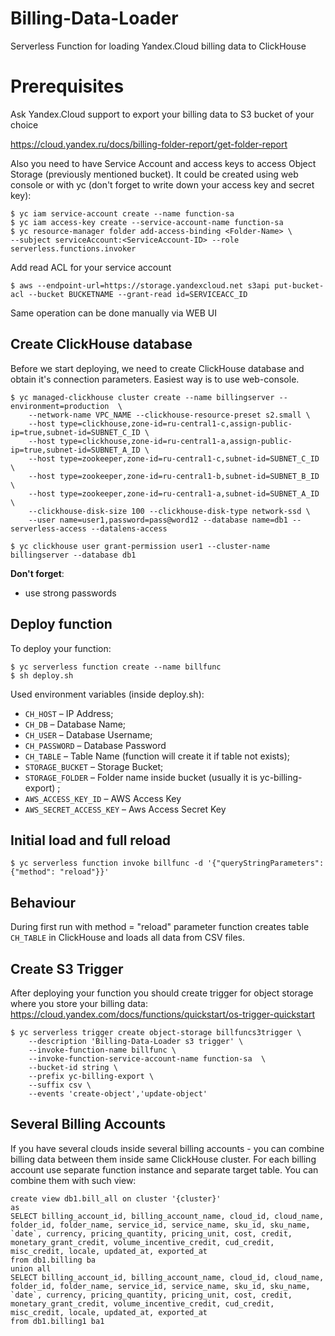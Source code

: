# Billing-Data-Loader
Serverless Function for loading Yandex.Cloud billing data to ClickHouse

# Prerequisites
Ask Yandex.Cloud support to export your billing data to S3 bucket of your choice

https://cloud.yandex.ru/docs/billing-folder-report/get-folder-report

Also you need to have Service Account and access keys to access Object Storage (previously mentioned bucket). It could be created using web console or with yc (don't forget to write down your access key and secret key):

    $ yc iam service-account create --name function-sa
    $ yc iam access-key create --service-account-name function-sa
    $ yc resource-manager folder add-access-binding <Folder-Name> \
    --subject serviceAccount:<ServiceAccount-ID> --role serverless.functions.invoker

Add read ACL for your service account

    $ aws --endpoint-url=https://storage.yandexcloud.net s3api put-bucket-acl --bucket BUCKETNAME --grant-read id=SERVICEACC_ID

Same operation can be done manually via WEB UI

## Create ClickHouse database

Before we start deploying, we need to create ClickHouse database
and obtain it's connection parameters. Easiest way is to use web-console.

    $ yc managed-clickhouse cluster create --name billingserver --environment=production  \
        --network-name VPC_NAME --clickhouse-resource-preset s2.small \
        --host type=clickhouse,zone-id=ru-central1-c,assign-public-ip=true,subnet-id=SUBNET_C_ID \
        --host type=clickhouse,zone-id=ru-central1-a,assign-public-ip=true,subnet-id=SUBNET_A_ID \
        --host type=zookeeper,zone-id=ru-central1-c,subnet-id=SUBNET_C_ID \
        --host type=zookeeper,zone-id=ru-central1-b,subnet-id=SUBNET_B_ID \
        --host type=zookeeper,zone-id=ru-central1-a,subnet-id=SUBNET_A_ID \
        --clickhouse-disk-size 100 --clickhouse-disk-type network-ssd \
        --user name=user1,password=pass@word12 --database name=db1 --serverless-access --datalens-access
        
    $ yc clickhouse user grant-permission user1 --cluster-name billingserver --database db1

**Don't forget**:
* use strong passwords


## Deploy function

To deploy your function:

    $ yc serverless function create --name billfunc
    $ sh deploy.sh

Used environment variables (inside deploy.sh):

* `CH_HOST` – IP Address;
* `CH_DB` – Database Name;
* `CH_USER` – Database Username;
* `CH_PASSWORD` – Database Password
* `CH_TABLE` – Table Name (function will create it if table not exists);
* `STORAGE_BUCKET` – Storage Bucket;
* `STORAGE_FOLDER` – Folder name inside bucket (usually it is yc-billing-export) ;
* `AWS_ACCESS_KEY_ID` – AWS Access Key
* `AWS_SECRET_ACCESS_KEY` – Aws Access Secret Key

## Initial load and full reload

    $ yc serverless function invoke billfunc -d '{"queryStringParameters": {"method": "reload"}}'

## Behaviour
During first run with method = "reload" parameter function creates table `CH_TABLE` in ClickHouse and loads all data from CSV files.

## Create S3 Trigger

After deploying your function you should create trigger for object storage where you store your billing data:
https://cloud.yandex.com/docs/functions/quickstart/os-trigger-quickstart
  
    $ yc serverless trigger create object-storage billfuncs3trigger \
        --description 'Billing-Data-Loader s3 trigger' \
        --invoke-function-name billfunc \
        --invoke-function-service-account-name function-sa  \
        --bucket-id string \
        --prefix yc-billing-export \
        --suffix csv \
        --events 'create-object','update-object'    

## Several Billing Accounts
If you have several clouds inside several billing accounts - you can combine billing data between them inside same ClickHouse cluster. 
For each billing account use separate function instance and separate target table. You can combine them with such view:

    create view db1.bill_all on cluster '{cluster}'
    as
    SELECT billing_account_id, billing_account_name, cloud_id, cloud_name, folder_id, folder_name, service_id, service_name, sku_id, sku_name, `date`, currency, pricing_quantity, pricing_unit, cost, credit, monetary_grant_credit, volume_incentive_credit, cud_credit, misc_credit, locale, updated_at, exported_at
    from db1.billing ba 
    union all
    SELECT billing_account_id, billing_account_name, cloud_id, cloud_name, folder_id, folder_name, service_id, service_name, sku_id, sku_name, `date`, currency, pricing_quantity, pricing_unit, cost, credit, monetary_grant_credit, volume_incentive_credit, cud_credit, misc_credit, locale, updated_at, exported_at
    from db1.billing1 ba1
            
